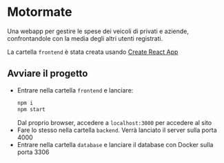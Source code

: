 # Motormate
Una webapp per gestire le spese dei veicoli di privati e aziende, confrontandole con la media degli altri utenti registrati.

La cartella `frontend` è stata creata usando [Create React App](https://github.com/facebook/create-react-app)

## Avviare il progetto 
- Entrare nella cartella `frontend` e lanciare:
    ```bash
    npm i 
    npm start
    ```
    Dal proprio browser, accedere a `localhost:3000` per accedere al sito  
- Fare lo stesso nella cartella `backend`. Verrà lanciato il server sulla porta
  4000
- Entrare nella cartella  `database` e lanciare il database con Docker sulla 
  porta 3306

